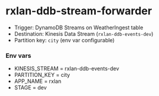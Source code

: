 # rxlan-ddb-stream-forwarder

- Trigger: DynamoDB Streams on WeatherIngest table
- Destination: Kinesis Data Stream (`rxlan-ddb-events-dev`)
- Partition key: `city` (env var configurable)

### Env vars
- KINESIS_STREAM = rxlan-ddb-events-dev
- PARTITION_KEY  = city
- APP_NAME       = rxlan
- STAGE          = dev
